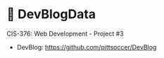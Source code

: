 # 📝 DevBlogData
CIS-376: Web Development - Project #3

* DevBlog: https://github.com/pittsoccer/DevBlog
